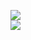 [![](https://img.shields.io/badge/Made%20With-Github%20Spray-lightgrey.svg?style=for-the-badge&logo=github)](https://github.com/Annihil/github-spray#2711)  
[![](https://i.imgur.com/2DrTn0Z.gif)](https://github.com/Annihil/github-spray)